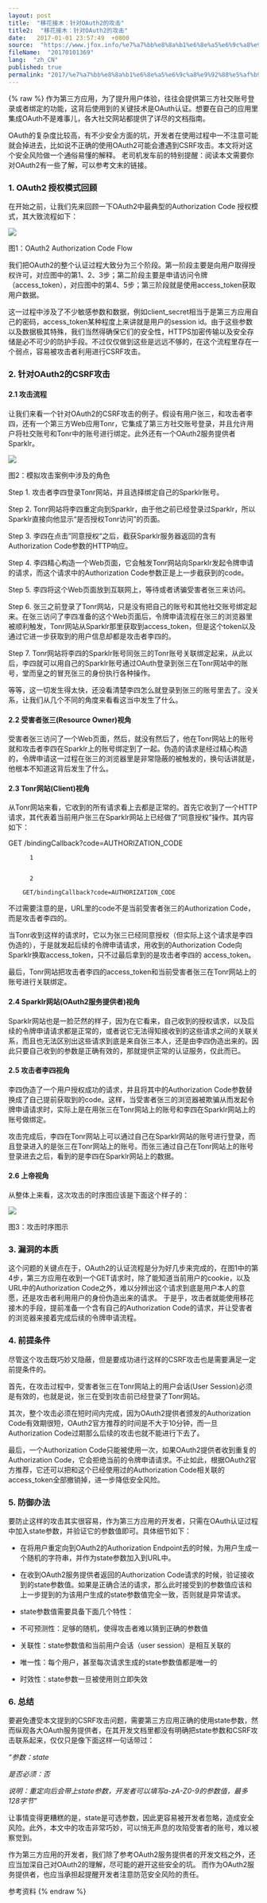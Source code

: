 ```yaml
---
layout: post
title:  "移花接木：针对OAuth2的攻击"
title2:  "移花接木：针对OAuth2的攻击"
date:   2017-01-01 23:57:49  +0800
source:  "https://www.jfox.info/%e7%a7%bb%e8%8a%b1%e6%8e%a5%e6%9c%a8%e9%92%88%e5%af%b9oauth2%e7%9a%84%e6%94%bb%e5%87%bb.html"
fileName:  "20170101369"
lang:  "zh_CN"
published: true
permalink: "2017/%e7%a7%bb%e8%8a%b1%e6%8e%a5%e6%9c%a8%e9%92%88%e5%af%b9oauth2%e7%9a%84%e6%94%bb%e5%87%bb.html"
---
```

{% raw %}
作为第三方应用，为了提升用户体验，往往会提供第三方社交账号登录或者绑定的功能，这背后使用到的关键技术是OAuth认证。想要在自己的应用里集成OAuth不是难事儿，各大社交网站都提供了详尽的文档指南。

OAuth的复杂度比较高，有不少安全方面的坑，开发者在使用过程中一不注意可能就会掉进去，比如说不正确的使用OAuth2可能会遭遇到CSRF攻击。本文将对这个安全风险做一个通俗易懂的解释。 老司机发车前的特别提醒：阅读本文需要你对OAuth2有一些了解，可以参考文末的链接。

### 1. OAuth2 授权模式回顾

在开始之前，让我们先来回顾一下OAuth2中最典型的Authorization Code 授权模式，其大致流程如下：

![](/wp-content/uploads/2017/07/1500647716.png)

图1：OAuth2 Authorization Code Flow

我们把OAuth2的整个认证过程大致分为三个阶段。第一阶段主要是向用户取得授权许可，对应图中的第1、2、3步；第二阶段主要是申请访问令牌（access_token），对应图中的第4、5步；第三阶段就是使用access_token获取用户数据。

这一过程中涉及了不少敏感参数和数据，例如client_secret相当于是第三方应用自己的密码，access_token某种程度上来讲就是用户的session id。由于这些参数以及数据极其特殊，我们当然得确保它们的安全性，HTTPS加密传输以及安全存储是必不可少的防护手段。不过仅仅做到这些是远远不够的，在这个流程里存在一个弱点，容易被攻击者利用进行CSRF攻击。

### 2. 针对OAuth2的CSRF攻击

#### 2.1 攻击流程

让我们来看一个针对OAuth2的CSRF攻击的例子。假设有用户张三，和攻击者李四，还有一个第三方Web应用Tonr，它集成了第三方社交账号登录，并且允许用户将社交账号和Tonr中的账号进行绑定。此外还有一个OAuth2服务提供者Sparklr。

![](/wp-content/uploads/2017/07/1500647717.png)

图2：模拟攻击案例中涉及的角色

Step 1. 攻击者李四登录Tonr网站，并且选择绑定自己的Sparklr账号。

Step 2. Tonr网站将李四重定向到Sparklr，由于他之前已经登录过Sparklr，所以Sparklr直接向他显示“是否授权Tonr访问”的页面。

Step 3. 李四在点击”同意授权“之后，截获Sparklr服务器返回的含有Authorization Code参数的HTTP响应。

Step 4. 李四精心构造一个Web页面，它会触发Tonr网站向Sparklr发起令牌申请的请求，而这个请求中的Authorization Code参数正是上一步截获到的code。

Step 5. 李四将这个Web页面放到互联网上，等待或者诱骗受害者张三来访问。

Step 6. 张三之前登录了Tonr网站，只是没有把自己的账号和其他社交账号绑定起来。在张三访问了李四准备的这个Web页面后，令牌申请流程在张三的浏览器里被顺利触发，Tonr网站从Sparklr那里获取到access_token，但是这个token以及通过它进一步获取到的用户信息却都是攻击者李四的。

Step 7. Tonr网站将李四的Sparklr账号同张三的Tonr账号关联绑定起来，从此以后，李四就可以用自己的Sparklr账号通过OAuth登录到张三在Tonr网站中的账号，堂而皇之的冒充张三的身份执行各种操作。

等等，这一切发生得太快，还没看清楚李四怎么就登录到张三的账号里去了。没关系，让我们从几个不同的角度来看看这当中发生了什么。

#### 2.2 受害者张三(Resource Owner)视角

受害者张三访问了一个Web页面，然后，就没有然后了，他在Tonr网站上的账号就和攻击者李四在Sparklr上的账号绑定到了一起。伪造的请求是经过精心构造的，令牌申请这一过程在张三的浏览器里是非常隐蔽的被触发的，换句话讲就是，他根本不知道这背后发生了什么。

#### 2.3 Tonr网站(Client)视角

从Tonr网站来看，它收到的所有请求看上去都是正常的。首先它收到了一个HTTP请求，其代表着当前用户张三在Sparklr网站上已经做了“同意授权”操作。其内容如下：
 
    
   
   
GET /bindingCallback?code=AUTHORIZATION_CODE
 
   
   
    
        
        
          1 
         
        
          2 
         
        GET/bindingCallback?code=AUTHORIZATION_CODE 
         
        
            
         
       
不过需要注意的是，URL里的code不是当前受害者张三的Authorization Code，而是攻击者李四的。

当Tonr收到这样的请求时，它以为张三已经同意授权（但实际上这个请求是李四伪造的），于是就发起后续的令牌申请请求，用收到的Authorization Code向Sparklr换取access_token，只不过最后拿到的是攻击者李四的 access_token。

最后，Tonr网站把攻击者李四的access_token和当前受害者张三在Tonr网站上的账号进行关联绑定。

#### 2.4 Sparklr网站(OAuth2服务提供者)视角

Sparklr网站也是一脸茫然的样子，因为在它看来，自己收到的授权请求，以及后续的令牌申请请求都是正常的，或者说它无法得知接收到的这些请求之间的关联关系，而且也无法区别出这些请求到底是来自张三本人，还是由李四伪造出来的。因此只要自己收到的参数是正确有效的，那就提供正常的认证服务，仅此而已。

#### 2.5 攻击者李四视角

李四伪造了一个用户授权成功的请求，并且将其中的Authorization Code参数替换成了自己提前获取到的code。这样，当受害者张三的浏览器被欺骗从而发起令牌申请请求时，实际上是在用张三在Tonr网站上的账号和李四在Sparklr网站上的账号做绑定。

攻击完成后，李四在Tonr网站上可以通过自己在Sparklr网站的账号进行登录，而且登录进入的是张三在Tonr网站上的账号。而张三通过自己在Tonr网站上的账号登录进去之后，看到的是李四在Sparklr网站上的数据。

#### 2.6 上帝视角

从整体上来看，这次攻击的时序图应该是下面这个样子的：

![](/wp-content/uploads/2017/07/1500647718.png)

图3：攻击时序图示

### 3. 漏洞的本质

这个问题的关键点在于，OAuth2的认证流程是分为好几步来完成的，在图1中的第4步，第三方应用在收到一个GET请求时，除了能知道当前用户的cookie，以及URL中的Authorization Code之外，难以分辨出这个请求到底是用户本人的意愿，还是攻击者利用用户的身份伪造出来的请求。 于是乎，攻击者就能使用移花接木的手段，提前准备一个含有自己的Authorization Code的请求，并让受害者的浏览器来接着完成后续的令牌申请流程。

### 4. 前提条件

尽管这个攻击既巧妙又隐蔽，但是要成功进行这样的CSRF攻击也是需要满足一定前提条件的。

首先，在攻击过程中，受害者张三在Tonr网站上的用户会话(User Session)必须是有效的，也就是说，张三在受到攻击前已经登录了Tonr网站。

其次，整个攻击必须在短时间内完成，因为OAuth2提供者颁发的Authorization Code有效期很短，OAuth2官方推荐的时间是不大于10分钟，而一旦Authorization Code过期那么后续的攻击也就不能进行下去了。

最后，一个Authorization Code只能被使用一次，如果OAuth2提供者收到重复的Authorization Code，它会拒绝当前的令牌申请请求。不止如此，根据OAuth2官方推荐，它还可以把和这个已经使用过的Authorization Code相关联的access_token全部撤销掉，进一步降低安全风险。

### 5. 防御办法

要防止这样的攻击其实很容易，作为第三方应用的开发者，只需在OAuth认证过程中加入state参数，并验证它的参数值即可。具体细节如下：

- 在将用户重定向到OAuth2的Authorization Endpoint去的时候，为用户生成一个随机的字符串，并作为state参数加入到URL中。
- 在收到OAuth2服务提供者返回的Authorization Code请求的时候，验证接收到的state参数值。如果是正确合法的请求，那么此时接受到的参数值应该和上一步提到的为该用户生成的state参数值完全一致，否则就是异常请求。
- state参数值需要具备下面几个特性： 
   
- 不可预测性：足够的随机，使得攻击者难以猜到正确的参数值
- 关联性：state参数值和当前用户会话（user session）是相互关联的
- 唯一性：每个用户，甚至每次请求生成的state参数值都是唯一的
- 时效性：state参数一旦被使用则立即失效

### 6. 总结

要避免遭受本文提到的CSRF攻击问题，需要第三方应用正确的使用state参数，然而纵观各大OAuth服务提供者，在其开发文档里都没有明确把state参数和CSRF攻击联系起来，仅仅只是像下面这样一句话带过：

*“参数：state*

*是否必须：否*

*说明：重定向后会带上state参数，开发者可以填写a-zA-Z0-9的参数值，最多128字节”*

让事情变得更糟糕的是，state是可选参数，因此更容易被开发者忽略，造成安全风险。此外，本文中的攻击非常巧妙，可以悄无声息的攻陷受害者的账号，难以被察觉到。

作为第三方应用的开发者，我们除了参考OAuth2服务提供者的开发文档之外，还应当加深自己对OAuth2的理解，尽可能的避开这些安全的坑。 而作为OAuth2服务提供者，也应当承担起提醒开发者注意防范安全风险的责任。

参考资料
{% endraw %}

